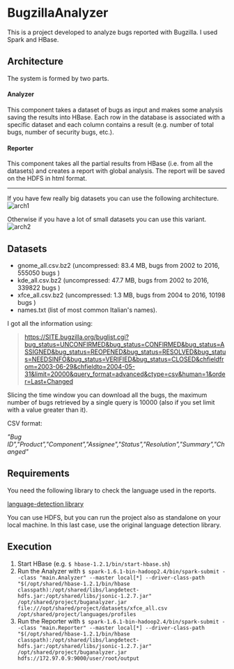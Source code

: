 # BugzillaAnalyzer

This is a project developed to analyze bugs reported with Bugzilla. I used Spark and HBase.

## Architecture

The system is formed by two parts.

#### Analyzer

This component takes a dataset of bugs as input and makes some analysis saving the results into HBase. Each row in the database is associated with a specific dataset and each column contains a result (e.g. number of total bugs, number of security bugs, etc.).

#### Reporter

This component takes all the partial results from HBase (i.e. from all the datasets) and creates a report with global analysis. The report will be saved on the HDFS in html format.

------------

If you have few really big datasets you can use the following architecture.
![arch1](https://raw.githubusercontent.com/echo-devim/BugzillaDataMining/master/arch1.jpg)

Otherwise if you have a lot of small datasets you can use this variant.
![arch2](https://raw.githubusercontent.com/echo-devim/BugzillaDataMining/master/arch2.jpg)


## Datasets

* gnome_all.csv.bz2 (uncompressed: 83.4 MB, bugs from 2002 to 2016, 555050 bugs )
* kde_all.csv.bz2 (uncompressed: 47.7 MB, bugs from 2002 to 2016, 339822 bugs )
* xfce_all.csv.bz2 (uncompressed: 1.3 MB, bugs from 2004 to 2016, 10198 bugs )
* names.txt (list of most common Italian's names).

I got all the information using:

> https://SITE.bugzilla.org/buglist.cgi?bug_status=UNCONFIRMED&bug_status=CONFIRMED&bug_status=ASSIGNED&bug_status=REOPENED&bug_status=RESOLVED&bug_status=NEEDSINFO&bug_status=VERIFIED&bug_status=CLOSED&chfieldfrom=2003-06-29&chfieldto=2004-05-31&limit=20000&query_format=advanced&ctype=csv&human=1&order=Last+Changed

Slicing the time window you can download all the bugs, the maximum number of bugs retrieved by a single query is 10000 (also if you set limit with a value greater than it).

CSV format:

*"Bug ID","Product","Component","Assignee","Status","Resolution","Summary","Changed"*

## Requirements

You need the following library to check the language used in the reports.

[language-detection library](https://github.com/echo-devim/language-detection)

You can use HDFS, but you can run the project also as standalone on your local machine. In this last case, use the original language detection library.

## Execution

1. Start HBase (e.g. `$ hbase-1.2.1/bin/start-hbase.sh`)
2. Run the Analyzer with `$ spark-1.6.1-bin-hadoop2.4/bin/spark-submit --class "main.Analyzer" --master local[*] --driver-class-path "$(/opt/shared/hbase-1.2.1/bin/hbase classpath):/opt/shared/libs/langdetect-hdfs.jar:/opt/shared/libs/jsonic-1.2.7.jar" /opt/shared/project/buganalyzer.jar file:///opt/shared/project/datasets/xfce_all.csv /opt/shared/project/languages/profiles`
3. Run the Reporter with `$ spark-1.6.1-bin-hadoop2.4/bin/spark-submit --class "main.Reporter" --master local[*] --driver-class-path "$(/opt/shared/hbase-1.2.1/bin/hbase classpath):/opt/shared/libs/langdetect-hdfs.jar:/opt/shared/libs/jsonic-1.2.7.jar" /opt/shared/project/buganalyzer.jar hdfs://172.97.0.9:9000/user/root/output`
